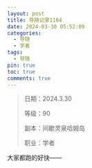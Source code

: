 ```yaml
---
layout: post
title: 导随记录1104
date: 2024-03-30 05:52:09
categories:
  - 导随
  - 学者
tags:
  - 导随
pin: true
toc: true
comments: true
---
```

> 日期：2024.3.30
>
> 等级：90
>
> 副本：间歇灵泉哈姆岛
>
> 职业：学者

大家都跑的好快——